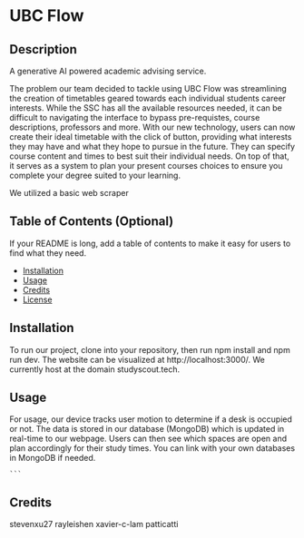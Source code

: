 # UBC Flow

## Description

A generative AI powered academic advising service.

The problem our team decided to tackle using UBC Flow was streamlining the creation of timetables geared towards each individual students career interests. While the SSC has all the available resources needed, it can be difficult to navigating the interface to bypass pre-requistes, course descriptions, professors and more. With our new technology, users can now create their ideal timetable with the click of button, providing what interests they may have and what they hope to pursue in the future. They can specify course content and times to best suit their individual needs. On top of that, it serves as a system to plan your present courses choices to ensure you complete your degree suited to your learning.

We utilized a basic web scraper

## Table of Contents (Optional)

If your README is long, add a table of contents to make it easy for users to find what they need.

- [Installation](#installation)
- [Usage](#usage)
- [Credits](#credits)
- [License](#license)

## Installation

To run our project, clone into your repository, then run npm install and npm run dev. The website can be visualized at http://localhost:3000/. We currently host at the domain studyscout.tech. 

## Usage

For usage, our device tracks user motion to determine if a desk is occupied or not. The data is stored in our database (MongoDB) which is updated in real-time to our webpage. Users can then see which spaces are open and plan accordingly for their study times. You can link with your own databases in MongoDB if needed. 

    ```
## Credits

stevenxu27
rayleishen
xavier-c-lam
patticatti
